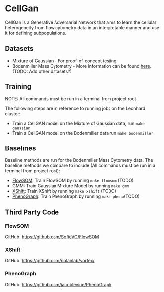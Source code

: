 # CellGan

CellGan is a Generative Adversarial Network that aims to learn the cellular heterogeneity from flow cytometry data in an interpretable manner and use it for defining subpopulations. 

## Datasets 

* Mixture of Gaussian - For proof-of-concept testing
* Bodenmiller Mass Cytometry - More information can be found [here](https://www.nature.com/articles/nbt.2317).
(TODO: Add other datasets?)

## Training

NOTE: All commands must be run in a terminal from project root

The following steps are in reference to running jobs on the Leonhard cluster:

* Train a CellGAN model on the Mixture of Gaussian data, run `make gaussian`
* Train a CellGAN model on the Bodenmiller data run `make bodenmiller`

## Baselines

Baseline methods are run for the Bodenmiller Mass Cytometry data. 
The baseline methods we compare to include (All commands must be run in a terminal from project root): 

* [FlowSOM](https://www.ncbi.nlm.nih.gov/pubmed/25573116): Train FlowSOM by running `make flowsom` (TODO)
* GMM: Train Gaussian Mixture Model by running `make gmm`
* [XShift](https://www.nature.com/articles/nmeth.3863): Train XShift by running `make xshift` (TODO)
* [PhenoGraph](https://www.cell.com/cell/fulltext/S0092-8674(15)00637-6): Train PhenoGraph by running `make pheno`(TODO)

## Third Party Code

### FlowSOM
GitHub: https://github.com/SofieVG/FlowSOM

### XShift
GitHub: https://github.com/nolanlab/vortex/

### PhenoGraph
GitHub: https://github.com/jacoblevine/PhenoGraph
